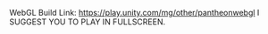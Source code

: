 WebGL Build Link: https://play.unity.com/mg/other/pantheonwebgl
I SUGGEST YOU TO PLAY IN FULLSCREEN.
